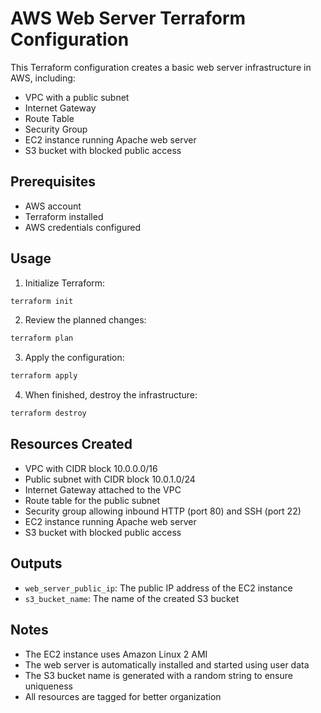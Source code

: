 # AWS Web Server Terraform Configuration

This Terraform configuration creates a basic web server infrastructure in AWS, including:

- VPC with a public subnet
- Internet Gateway
- Route Table
- Security Group
- EC2 instance running Apache web server
- S3 bucket with blocked public access

## Prerequisites

- AWS account
- Terraform installed
- AWS credentials configured

## Usage

1. Initialize Terraform:
```bash
terraform init
```

2. Review the planned changes:
```bash
terraform plan
```

3. Apply the configuration:
```bash
terraform apply
```

4. When finished, destroy the infrastructure:
```bash
terraform destroy
```

## Resources Created

- VPC with CIDR block 10.0.0.0/16
- Public subnet with CIDR block 10.0.1.0/24
- Internet Gateway attached to the VPC
- Route table for the public subnet
- Security group allowing inbound HTTP (port 80) and SSH (port 22)
- EC2 instance running Apache web server
- S3 bucket with blocked public access

## Outputs

- `web_server_public_ip`: The public IP address of the EC2 instance
- `s3_bucket_name`: The name of the created S3 bucket

## Notes

- The EC2 instance uses Amazon Linux 2 AMI
- The web server is automatically installed and started using user data
- The S3 bucket name is generated with a random string to ensure uniqueness
- All resources are tagged for better organization